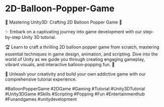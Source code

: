 # 2D-Balloon-Popper-Game

🎈 Mastering Unity3D: Crafting 2D Balloon Popper Game 🎈

✨ Embark on a captivating journey into game development with our step-by-step Unity 3D tutorial. 

🏆 Learn to craft a thrilling 2D balloon popper game from scratch, mastering essential techniques in game design, animation, and scripting. 
Dive into the world of Unity as we guide you through creating engaging gameplay, vibrant visuals, and interactive balloon-popping fun. 🎯 

🚀 Unleash your creativity and build your own addictive game with our comprehensive tutorial experience.

#BalloonPopperGame #2DGame #Gaming #Tutorial #Unity3DTutorial
#Unity3DGame #Skills #Scripting #Popping #Fun #Entertainmenthub 
#Funandgames #unitydevelopment
